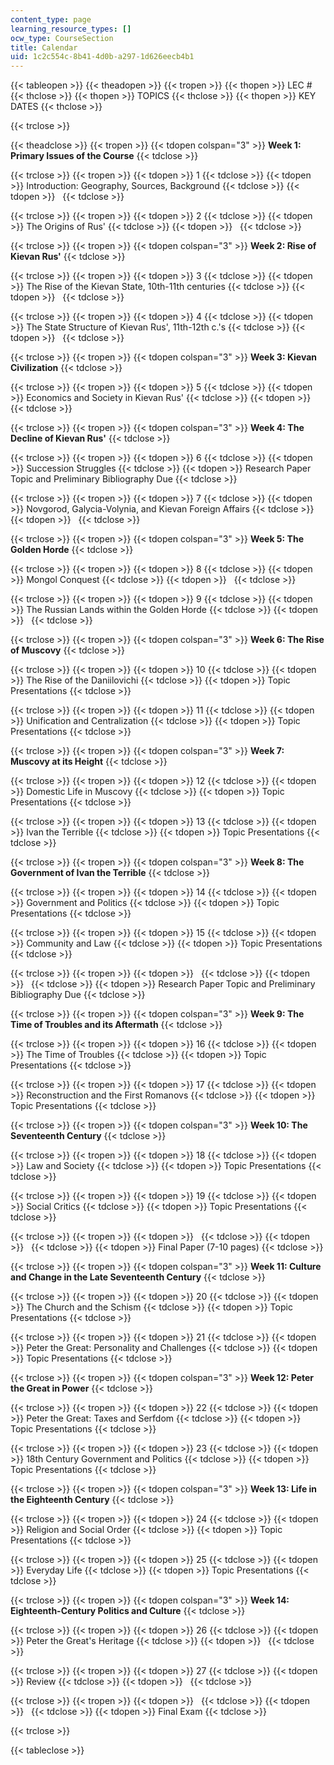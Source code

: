 ```yaml
---
content_type: page
learning_resource_types: []
ocw_type: CourseSection
title: Calendar
uid: 1c2c554c-8b41-4d0b-a297-1d626eecb4b1
---
```


{{< tableopen >}}
{{< theadopen >}}
{{< tropen >}}
{{< thopen >}}
LEC #
{{< thclose >}}
{{< thopen >}}
TOPICS
{{< thclose >}}
{{< thopen >}}
KEY DATES
{{< thclose >}}

{{< trclose >}}

{{< theadclose >}}
{{< tropen >}}
{{< tdopen colspan="3" >}}
**Week 1: Primary Issues of the Course**
{{< tdclose >}}

{{< trclose >}}
{{< tropen >}}
{{< tdopen >}}
1
{{< tdclose >}}
{{< tdopen >}}
Introduction: Geography, Sources, Background
{{< tdclose >}}
{{< tdopen >}}
 
{{< tdclose >}}

{{< trclose >}}
{{< tropen >}}
{{< tdopen >}}
2
{{< tdclose >}}
{{< tdopen >}}
The Origins of Rus'
{{< tdclose >}}
{{< tdopen >}}
 
{{< tdclose >}}

{{< trclose >}}
{{< tropen >}}
{{< tdopen colspan="3" >}}
**Week 2: Rise of Kievan Rus'**
{{< tdclose >}}

{{< trclose >}}
{{< tropen >}}
{{< tdopen >}}
3
{{< tdclose >}}
{{< tdopen >}}
The Rise of the Kievan State, 10th-11th centuries
{{< tdclose >}}
{{< tdopen >}}
 
{{< tdclose >}}

{{< trclose >}}
{{< tropen >}}
{{< tdopen >}}
4
{{< tdclose >}}
{{< tdopen >}}
The State Structure of Kievan Rus', 11th-12th c.'s
{{< tdclose >}}
{{< tdopen >}}
 
{{< tdclose >}}

{{< trclose >}}
{{< tropen >}}
{{< tdopen colspan="3" >}}
**Week 3: Kievan Civilization**
{{< tdclose >}}

{{< trclose >}}
{{< tropen >}}
{{< tdopen >}}
5
{{< tdclose >}}
{{< tdopen >}}
Economics and Society in Kievan Rus'
{{< tdclose >}}
{{< tdopen >}}
 
{{< tdclose >}}

{{< trclose >}}
{{< tropen >}}
{{< tdopen colspan="3" >}}
**Week 4: The Decline of Kievan Rus'**
{{< tdclose >}}

{{< trclose >}}
{{< tropen >}}
{{< tdopen >}}
6
{{< tdclose >}}
{{< tdopen >}}
Succession Struggles
{{< tdclose >}}
{{< tdopen >}}
Research Paper Topic and Preliminary Bibliography Due
{{< tdclose >}}

{{< trclose >}}
{{< tropen >}}
{{< tdopen >}}
7
{{< tdclose >}}
{{< tdopen >}}
Novgorod, Galycia-Volynia, and Kievan Foreign Affairs
{{< tdclose >}}
{{< tdopen >}}
 
{{< tdclose >}}

{{< trclose >}}
{{< tropen >}}
{{< tdopen colspan="3" >}}
**Week 5: The Golden Horde**
{{< tdclose >}}

{{< trclose >}}
{{< tropen >}}
{{< tdopen >}}
8
{{< tdclose >}}
{{< tdopen >}}
Mongol Conquest
{{< tdclose >}}
{{< tdopen >}}
 
{{< tdclose >}}

{{< trclose >}}
{{< tropen >}}
{{< tdopen >}}
9
{{< tdclose >}}
{{< tdopen >}}
The Russian Lands within the Golden Horde
{{< tdclose >}}
{{< tdopen >}}
 
{{< tdclose >}}

{{< trclose >}}
{{< tropen >}}
{{< tdopen colspan="3" >}}
**Week 6: The Rise of Muscovy**
{{< tdclose >}}

{{< trclose >}}
{{< tropen >}}
{{< tdopen >}}
10
{{< tdclose >}}
{{< tdopen >}}
The Rise of the Daniilovichi
{{< tdclose >}}
{{< tdopen >}}
Topic Presentations
{{< tdclose >}}

{{< trclose >}}
{{< tropen >}}
{{< tdopen >}}
11
{{< tdclose >}}
{{< tdopen >}}
Unification and Centralization
{{< tdclose >}}
{{< tdopen >}}
Topic Presentations
{{< tdclose >}}

{{< trclose >}}
{{< tropen >}}
{{< tdopen colspan="3" >}}
**Week 7: Muscovy at its Height**
{{< tdclose >}}

{{< trclose >}}
{{< tropen >}}
{{< tdopen >}}
12
{{< tdclose >}}
{{< tdopen >}}
Domestic Life in Muscovy
{{< tdclose >}}
{{< tdopen >}}
Topic Presentations
{{< tdclose >}}

{{< trclose >}}
{{< tropen >}}
{{< tdopen >}}
13
{{< tdclose >}}
{{< tdopen >}}
Ivan the Terrible
{{< tdclose >}}
{{< tdopen >}}
Topic Presentations
{{< tdclose >}}

{{< trclose >}}
{{< tropen >}}
{{< tdopen colspan="3" >}}
**Week 8: The Government of Ivan the Terrible**
{{< tdclose >}}

{{< trclose >}}
{{< tropen >}}
{{< tdopen >}}
14
{{< tdclose >}}
{{< tdopen >}}
Government and Politics
{{< tdclose >}}
{{< tdopen >}}
Topic Presentations
{{< tdclose >}}

{{< trclose >}}
{{< tropen >}}
{{< tdopen >}}
15
{{< tdclose >}}
{{< tdopen >}}
Community and Law
{{< tdclose >}}
{{< tdopen >}}
Topic Presentations
{{< tdclose >}}

{{< trclose >}}
{{< tropen >}}
{{< tdopen >}}
 
{{< tdclose >}}
{{< tdopen >}}
 
{{< tdclose >}}
{{< tdopen >}}
Research Paper Topic and Preliminary Bibliography Due
{{< tdclose >}}

{{< trclose >}}
{{< tropen >}}
{{< tdopen colspan="3" >}}
**Week 9: The Time of Troubles and its Aftermath**
{{< tdclose >}}

{{< trclose >}}
{{< tropen >}}
{{< tdopen >}}
16
{{< tdclose >}}
{{< tdopen >}}
The Time of Troubles
{{< tdclose >}}
{{< tdopen >}}
Topic Presentations
{{< tdclose >}}

{{< trclose >}}
{{< tropen >}}
{{< tdopen >}}
17
{{< tdclose >}}
{{< tdopen >}}
Reconstruction and the First Romanovs
{{< tdclose >}}
{{< tdopen >}}
Topic Presentations
{{< tdclose >}}

{{< trclose >}}
{{< tropen >}}
{{< tdopen colspan="3" >}}
**Week 10: The Seventeenth Century**
{{< tdclose >}}

{{< trclose >}}
{{< tropen >}}
{{< tdopen >}}
18
{{< tdclose >}}
{{< tdopen >}}
Law and Society
{{< tdclose >}}
{{< tdopen >}}
Topic Presentations
{{< tdclose >}}

{{< trclose >}}
{{< tropen >}}
{{< tdopen >}}
19
{{< tdclose >}}
{{< tdopen >}}
Social Critics
{{< tdclose >}}
{{< tdopen >}}
Topic Presentations
{{< tdclose >}}

{{< trclose >}}
{{< tropen >}}
{{< tdopen >}}
 
{{< tdclose >}}
{{< tdopen >}}
 
{{< tdclose >}}
{{< tdopen >}}
Final Paper (7-10 pages)
{{< tdclose >}}

{{< trclose >}}
{{< tropen >}}
{{< tdopen colspan="3" >}}
**Week 11: Culture and Change in the Late Seventeenth Century**
{{< tdclose >}}

{{< trclose >}}
{{< tropen >}}
{{< tdopen >}}
20
{{< tdclose >}}
{{< tdopen >}}
The Church and the Schism
{{< tdclose >}}
{{< tdopen >}}
Topic Presentations
{{< tdclose >}}

{{< trclose >}}
{{< tropen >}}
{{< tdopen >}}
21
{{< tdclose >}}
{{< tdopen >}}
Peter the Great: Personality and Challenges
{{< tdclose >}}
{{< tdopen >}}
Topic Presentations
{{< tdclose >}}

{{< trclose >}}
{{< tropen >}}
{{< tdopen colspan="3" >}}
**Week 12: Peter the Great in Power**
{{< tdclose >}}

{{< trclose >}}
{{< tropen >}}
{{< tdopen >}}
22
{{< tdclose >}}
{{< tdopen >}}
Peter the Great: Taxes and Serfdom
{{< tdclose >}}
{{< tdopen >}}
Topic Presentations
{{< tdclose >}}

{{< trclose >}}
{{< tropen >}}
{{< tdopen >}}
23
{{< tdclose >}}
{{< tdopen >}}
18th Century Government and Politics
{{< tdclose >}}
{{< tdopen >}}
Topic Presentations
{{< tdclose >}}

{{< trclose >}}
{{< tropen >}}
{{< tdopen colspan="3" >}}
**Week 13: Life in the Eighteenth Century**
{{< tdclose >}}

{{< trclose >}}
{{< tropen >}}
{{< tdopen >}}
24
{{< tdclose >}}
{{< tdopen >}}
Religion and Social Order
{{< tdclose >}}
{{< tdopen >}}
Topic Presentations
{{< tdclose >}}

{{< trclose >}}
{{< tropen >}}
{{< tdopen >}}
25
{{< tdclose >}}
{{< tdopen >}}
Everyday Life
{{< tdclose >}}
{{< tdopen >}}
Topic Presentations
{{< tdclose >}}

{{< trclose >}}
{{< tropen >}}
{{< tdopen colspan="3" >}}
**Week 14: Eighteenth-Century Politics and Culture**
{{< tdclose >}}

{{< trclose >}}
{{< tropen >}}
{{< tdopen >}}
26
{{< tdclose >}}
{{< tdopen >}}
Peter the Great's Heritage
{{< tdclose >}}
{{< tdopen >}}
 
{{< tdclose >}}

{{< trclose >}}
{{< tropen >}}
{{< tdopen >}}
27
{{< tdclose >}}
{{< tdopen >}}
Review
{{< tdclose >}}
{{< tdopen >}}
 
{{< tdclose >}}

{{< trclose >}}
{{< tropen >}}
{{< tdopen >}}
 
{{< tdclose >}}
{{< tdopen >}}
 
{{< tdclose >}}
{{< tdopen >}}
Final Exam
{{< tdclose >}}

{{< trclose >}}

{{< tableclose >}}